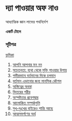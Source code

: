 # দ্যা পাওয়ার অফ নাও

আধ্যাত্মিক জ্ঞান লাভের পথনির্দেশ

**একার্ট টোলে**

### সূচীপত্র


[ভূমিকা]()
1. [আপনি আপনার মন নন]()
2. [সচেতনতা:  ব্যথা থেকে মুক্তি পাওয়ার উপায়]()
3. [গভীরভাবে বর্তমানের দিকে চলমান]()
4. [বর্তমান এড়ানোর জন্য মানসিক কৌশল]()
5. [অস্তিত্বের অবস্থা]()
6. [ভিতরের শরীর]()
7. [অস্পষ্টতার প্রবেশদ্বার]()
8. [আলোকিত সম্পর্কগুলি]()
9. [সুখ-দুঃখের বাইরেও শান্তি আছে]()
10. [আত্মসমর্পণের অর্থ]()
